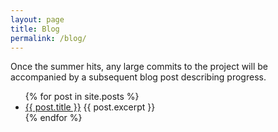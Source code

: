 ```yaml
---
layout: page
title: Blog
permalink: /blog/
---
```


Once the summer hits, any large commits to the project will be accompanied by a subsequent blog post describing progress.
<ul>
  {% for post in site.posts %}
    <li>
      <a href="{{ site.baseurl }}{{ post.url }}">{{ post.title }}</a>
      {{ post.excerpt }}
    </li>
  {% endfor %}
</ul>